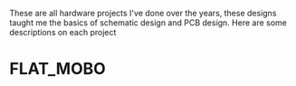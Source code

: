 These are all hardware projects I've done over the years, these designs taught me the basics of schematic design and PCB design. Here are some descriptions on each project

# FLAT_MOBO

